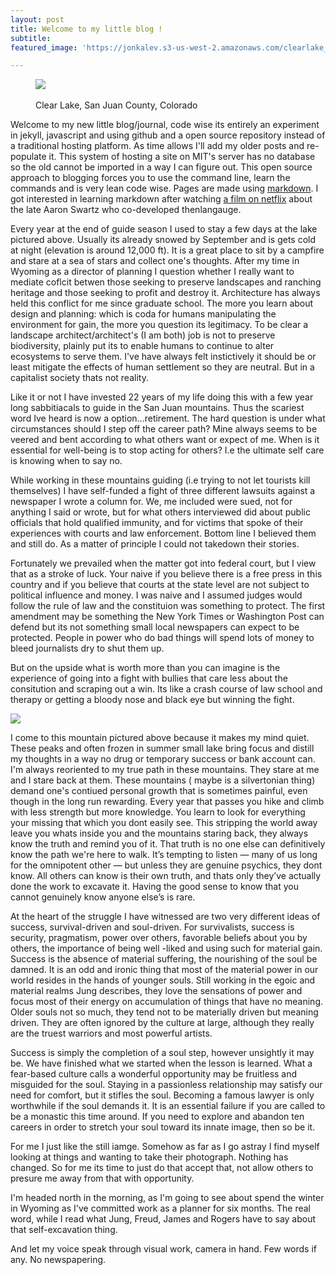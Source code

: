 ```yaml
---
layout: post
title: Welcome to my little blog !
subtitle: 
featured_image: 'https://jonkalev.s3-us-west-2.amazonaws.com/clearlake_1.jpg'

---
```

  <figure>
<img src="https://jonkalev.s3-us-west-2.amazonaws.com/clearlake_1.jpg">

  <figcaption><br>Clear Lake, San Juan County, Colorado</figcaption>
  </figure>

Welcome to my new little blog/journal, code wise its entirely an experiment in jekyll, javascript and using github and a open source repository instead of a traditional hosting platform. As time allows I'll add my older posts and re-populate it. This system of hosting a site on MIT's server has no database so the old cannot be imported in a way I can figure out. 
This open source approach to blogging forces you to use the command line, learn the commands and is very lean code wise. Pages are made using [markdown](https://en.wikipedia.org/wiki/Markdown). I got interested in learning markdown after watching [a film on netflix](https://en.wikipedia.org/wiki/The_Internet%27s_Own_Boy) about the late Aaron Swartz who co-developed thenlangauge. 

Every year at the end of guide season I used to stay a few days at the lake pictured above. Usually its already snowed by September and is gets cold at night (elevation is around 12,000 ft). 
It is a great place to sit by a campfire and stare at a sea of stars and collect one's thoughts.
After my time in Wyoming as a director of planning I question whether I really want to mediate coflcit betwen those seeking to preserve landscapes and ranching heritage and those seeking to profit and destroy it.
Architecture has always held this conflict for me since graduate school. The more you learn about design and planning: which is coda for humans manipulating the environment for gain, the more you question its legitimacy.
To be clear a landscape architect/architect's (I am both) job is not to preserve biodiversity, plainly put its to enable humans to continue to alter ecosystems to serve them. 
I've have always felt instictively it should be or least mitigate the effects of human settlement so they are neutral. But in a capitalist society thats not reality.

Like it or not I have invested 22 years of my life doing this with a few year long sabbitiacals to guide in the San Juan mountains. Thus the scariest word Ive heard is now a option...retirement.
The hard question is under what circumstances should I step off the career path? Mine always seems to be veered and bent according to what others want or expect of me.
When is it essential for well-being is to stop acting for others? I.e the ultimate self care is knowing when to say no.

While working in these mountains guiding (i.e trying to not let tourists kill themselves) I have self-funded a fight of three different lawsuits against a newspaper I wrote a column for. We, me included were sued, not for anything I said or wrote, but for what others interviewed did about public officials that hold qualified immunity, and for victims that spoke of their experiences with courts and law enforcement. Bottom line I believed them and still do. As a matter of principle I could not takedown their stories.

Fortunately we prevailed when the matter got into federal court, but I view that as a stroke of luck. Your naive if you believe there is a free press in this country and if you believe that courts at the state level are not subject to political influence and money. 
I was naive and I assumed judges would follow the rule of law and the constituion was something to protect.
The first amendment may be something the New York Times or Washington Post can defend but its not something small local newspapers can expect to be protected. People in power who do bad things will spend lots of money to bleed journalists dry to shut them up.

But on the upside what is worth more than you can imagine is the experience of going into a fight with bullies that care less about the consitution and scraping out a win.
Its like a crash course of law school and therapy or getting a bloody nose and black eye but winning the fight.

<img src="https://jonkalev.s3-us-west-2.amazonaws.com/clearlake-miccofire.jpg">

I come to this mountain pictured above because it makes my mind quiet. These peaks and often frozen in summer small lake bring focus and distill my thoughts in a way no drug or temporary success or bank account can.
I'm always reoriented to my true path in these mountains. 
They stare at me and I stare back at them.
These mountains ( maybe is a silvertonian thing) demand one's contiued personal growth that is sometimes painful, even though in the long run rewarding. 
Every year that passes you hike and climb with less strength but more knowledge. You learn to look for everything your missing that which you dont easily see.  This stripping the world away leave you whats inside you and the mountains staring back, they always know the truth and remind you of it.
That truth is no one else can definitively know the path we're here to walk. It’s tempting to listen — many of us long for the omnipotent other — but unless they are genuine psychics, they dont know. All others can know is their own truth, and thats only they’ve actually done the work to excavate it. Having the good sense to know that you cannot genuinely know anyone else’s is rare. 

At the heart of the struggle I have witnessed are two very different ideas of success, survival-driven and soul-driven. For survivalists, success is security, pragmatism, power over others, favorable beliefs about you by others, the importance of being well -liked and using such for material gain. 
Success is the absence of material suffering, the nourishing of the soul be damned. It is an odd and ironic thing that most of the material power in our world resides in the hands of younger souls. Still working in the egoic and material realms Jung describes, they love the sensations of power and focus most of their energy on accumulation of things that have no meaning. 
Older souls not so much, they tend not to be materially driven but meaning driven. They are often ignored by the culture at large, although they really are the truest warriors and most powerful artists.

Success is simply the completion of a soul step, however unsightly it may be. We have finished what we started when the lesson is learned. What a fear-based culture calls a wonderful opportunity may be fruitless and misguided for the soul. Staying in a passionless relationship may satisfy our need for comfort, but it stifles the soul. Becoming a famous lawyer is only worthwhile if the soul demands it. It is an essential failure if you are called to be a monastic this time around. If you need to explore and abandon ten careers in order to stretch your soul toward its innate image, then so be it. 

For me I just like the still iamge. Somehow as far as I go astray I find myself looking at things and wanting to take their photograph.
Nothing has changed. So for me its time to just do that accept that, not allow others to presure me away from that with opportunity.

I'm headed north in the morning, as I'm going to see about spend the winter in Wyoming as I've committed work as a planner for six months.
The real word, while I read what Jung, Freud, James and Rogers have to say about that self-excavation thing.

And let my voice speak through visual work, 
camera in hand. Few words if any.
No newspapering.

